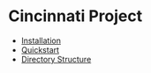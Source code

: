 # Cincinnati Project

* [Installation](docs/Installation.md)
* [Quickstart](docs/Quickstart.md)
* [Directory Structure](docs/DirectoryStructure.md)
